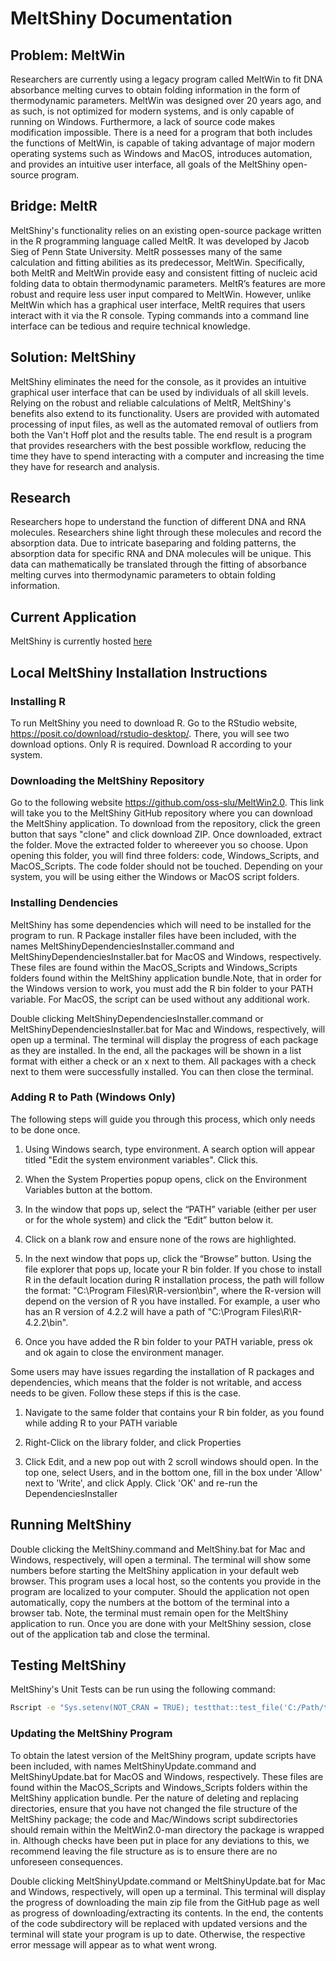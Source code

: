 # MeltShiny Documentation

## Problem: MeltWin

Researchers are currently using a legacy program called MeltWin to fit DNA absorbance melting curves to obtain folding information in the form of thermodynamic parameters. MeltWin was designed over 20 years ago, and as such, is not optimized for modern systems, and is only capable of running on Windows. Furthermore, a lack of source code makes modification impossible. There is a need for a program that both includes the functions of MeltWin, is capable of taking advantage of major modern operating systems such as Windows and MacOS, introduces automation, and provides an intuitive user interface, all goals of the MeltShiny open-source program.

## Bridge: MeltR

MeltShiny's functionality relies on an existing open-source package written in the R programming language called MeltR. It was developed by Jacob Sieg of Penn State University. MeltR possesses many of the same calculation and fitting abilities as its predecessor, MeltWin. Specifically, both MeltR and MeltWin provide easy and consistent fitting of nucleic acid folding data to obtain thermodynamic parameters. MeltR’s features are more robust and require less user input compared to MeltWin. However, unlike MeltWin which has a graphical user interface, MeltR requires that users interact with it via the R console. Typing commands into a command line interface can be tedious and require technical knowledge.

## Solution: MeltShiny

MeltShiny eliminates the need for the console, as it provides an intuitive graphical user interface that can be used by individuals of all skill levels. Relying on the robust and reliable calculations of MeltR, MeltShiny's benefits also extend to its functionality. Users are provided with automated processing of input files, as well as the automated removal of outliers from both the Van't Hoff plot and the results table. The end result is a program that provides researchers with the best possible workflow, reducing the time they have to spend interacting with a computer and increasing the time they have for research and analysis.

## Research

Researchers hope to understand the function of different DNA and RNA molecules. Researchers shine light through these molecules and record the absorption data. Due to intricate baseparing and folding patterns, the absorption data for specific RNA and DNA molecules will be unique. This data can mathematically be translated through the fitting of absorbance melting curves into thermodynamic parameters to obtain folding information.

## Current Application

MeltShiny is currently hosted [here](https://oss-slu.shinyapps.io/MeltShiny/)

## Local MeltShiny Installation Instructions

### Installing R

To run MeltShiny you need to download R. Go to the RStudio website, https://posit.co/download/rstudio-desktop/. There, you will see two download options. Only R is required. Download R according to your system.

### Downloading the MeltShiny Repository

Go to the following website https://github.com/oss-slu/MeltWin2.0. This link will take you to the MeltShiny GitHub repository where you can download the MeltShiny application. To download from the repository, click the green button that says "clone" and click download ZIP. Once downloaded, extract the folder. Move the extracted folder to whereever you so choose. Upon opening this folder, you will find three folders: code, Windows_Scripts, and MacOS_Scripts. The code folder should not be touched. Depending on your system, you will be using either the Windows or MacOS script folders.

### Installing Dendencies

MeltShiny has some dependencies which will need to be installed for the program to run. R Package installer files have been included, with the names MeltShinyDependenciesInstaller.command and MeltShinyDependenciesInstaller.bat for MacOS and Windows, respectively. These files are found within the MacOS_Scripts and Windows_Scripts folders found within the MeltShiny application bundle.Note, that in order for the Windows version to work, you must add the R bin folder to your PATH variable. For MacOS, the script can be used without any additional work.

Double clicking MeltShinyDependenciesInstaller.command or MeltShinyDependenciesInstaller.bat for Mac and Windows, respectively, will open up a terminal. The terminal will display the progress of each package as they are installed. In the end, all the packages will be shown in a list format with either a check or an x next to them. All packages with a check next to them were successfully installed. You can then close the terminal.

### Adding R to Path (Windows Only)

The following steps will guide you through this process, which only needs to be done once.

1. Using Windows search, type environment. A search option will appear titled "Edit the system environment variables". Click this.

2. When the System Properties popup opens, click on the Environment Variables button at the bottom.

3. In the window that pops up, select the “PATH” variable (either per user or for the whole system) and click the “Edit” button below it.

4. Click on a blank row and ensure none of the rows are highlighted.

5. In the next window that pops up, click the “Browse” button. Using the file explorer that pops up, locate your R bin folder. If you chose to install R in the default location during R installation process, the path will follow the format: "C:\Program Files\R\R-version\bin", where the R-version will depend on the version of R you have installed. For example, a user who has an R version of 4.2.2 will have a path of "C:\Program Files\R\R-4.2.2\bin".

6. Once you have added the R bin folder to your PATH variable, press ok and ok again to close the environment manager.

Some users may have issues regarding the installation of R packages and dependencies, which means that the folder is not writable, and access needs to be given. Follow these steps if this is the case.

1. Navigate to the same folder that contains your R bin folder, as you found while adding R to your PATH variable

2. Right-Click on the library folder, and click Properties

3. Click Edit, and a new pop out with 2 scroll windows should open. In the top one, select Users, and in the bottom one, fill in the box under 'Allow' next to 'Write', and click Apply. Click 'OK' and re-run the DependenciesInstaller

## Running MeltShiny

Double clicking the MeltShiny.command and MeltShiny.bat for Mac and Windows, respectively, will open a terminal. The terminal will show some numbers before starting the MeltShiny application in your default web browser. This program uses a local host, so the contents you provide in the program are localized to your computer. Should the application not open automatically, copy the numbers at the bottom of the terminal into a browser tab. Note, the terminal must remain open for the MeltShiny application to run. Once you are done with your MeltShiny session, close out of the application tab and close the terminal.

## Testing MeltShiny

MeltShiny's Unit Tests can be run using the following command:
```sh
Rscript -e "Sys.setenv(NOT_CRAN = TRUE); testthat::test_file('C:/Path/to/MeltShiny/testing/tests/testthat/<test file name>.R')"
```

### Updating the MeltShiny Program

To obtain the latest version of the MeltShiny program, update scripts have been included, with names MeltShinyUpdate.command and MeltShinyUpdate.bat for MacOS and Windows, respectively. These files are found within the MacOS_Scripts and Windows_Scripts folders within the MeltShiny application bundle. Per the nature of deleting and replacing directories, ensure that you have not changed the file structure of the MeltShiny package; the code and Mac/Windows script subdirectories should remain within the MeltWin2.0-man directory the package is wrapped in. Although checks have been put in place for any deviations to this, we recommend leaving the file structure as is to ensure there are no unforeseen consequences.

Double clicking MeltShinyUpdate.command or MeltShinyUpdate.bat for Mac and Windows, respectively, will open up a terminal. This terminal will display the progress of downloading the main zip file from the GitHub page as well as progress of downloading/extracting its contents. In the end, the contents of the code subdirectory will be replaced with updated versions and the terminal will state your program is up to date. Otherwise, the respective error message will appear as to what went wrong.
